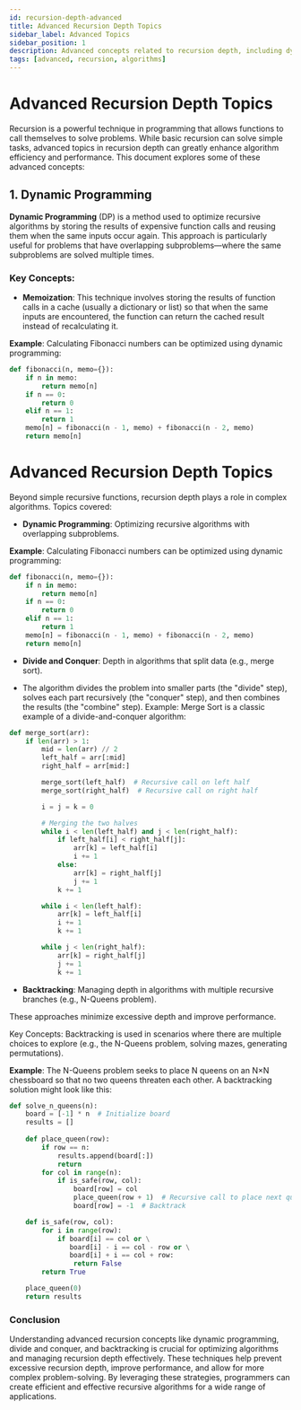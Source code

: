 ```yaml
---
id: recursion-depth-advanced
title: Advanced Recursion Depth Topics
sidebar_label: Advanced Topics
sidebar_position: 1
description: Advanced concepts related to recursion depth, including dynamic programming and backtracking.
tags: [advanced, recursion, algorithms]
---
```




# Advanced Recursion Depth Topics

Recursion is a powerful technique in programming that allows functions to call themselves to solve problems. While basic recursion can solve simple tasks, advanced topics in recursion depth can greatly enhance algorithm efficiency and performance. This document explores some of these advanced concepts:

## 1. Dynamic Programming

**Dynamic Programming** (DP) is a method used to optimize recursive algorithms by storing the results of expensive function calls and reusing them when the same inputs occur again. This approach is particularly useful for problems that have overlapping subproblems—where the same subproblems are solved multiple times.

### Key Concepts:
- **Memoization**: This technique involves storing the results of function calls in a cache (usually a dictionary or list) so that when the same inputs are encountered, the function can return the cached result instead of recalculating it.

**Example**: Calculating Fibonacci numbers can be optimized using dynamic programming:
```python
def fibonacci(n, memo={}):
    if n in memo:
        return memo[n]
    if n == 0:
        return 0
    elif n == 1:
        return 1
    memo[n] = fibonacci(n - 1, memo) + fibonacci(n - 2, memo)
    return memo[n]
```


# Advanced Recursion Depth Topics

Beyond simple recursive functions, recursion depth plays a role in complex algorithms. Topics covered:
- **Dynamic Programming**: Optimizing recursive algorithms with overlapping subproblems.

**Example**: Calculating Fibonacci numbers can be optimized using dynamic programming:
```python
def fibonacci(n, memo={}):
    if n in memo:
        return memo[n]
    if n == 0:
        return 0
    elif n == 1:
        return 1
    memo[n] = fibonacci(n - 1, memo) + fibonacci(n - 2, memo)
    return memo[n]
```


- **Divide and Conquer**: Depth in algorithms that split data (e.g., merge sort).

- The algorithm divides the problem into smaller parts (the "divide" step), solves each part recursively (the "conquer" step), and then combines the results (the "combine" step).
Example: Merge Sort is a classic example of a divide-and-conquer algorithm:

```python
def merge_sort(arr):
    if len(arr) > 1:
        mid = len(arr) // 2
        left_half = arr[:mid]
        right_half = arr[mid:]

        merge_sort(left_half)  # Recursive call on left half
        merge_sort(right_half)  # Recursive call on right half

        i = j = k = 0

        # Merging the two halves
        while i < len(left_half) and j < len(right_half):
            if left_half[i] < right_half[j]:
                arr[k] = left_half[i]
                i += 1
            else:
                arr[k] = right_half[j]
                j += 1
            k += 1

        while i < len(left_half):
            arr[k] = left_half[i]
            i += 1
            k += 1

        while j < len(right_half):
            arr[k] = right_half[j]
            j += 1
            k += 1
```

- **Backtracking**: Managing depth in algorithms with multiple recursive branches (e.g., N-Queens problem).

These approaches minimize excessive depth and improve performance.

Key Concepts:
Backtracking is used in scenarios where there are multiple choices to explore (e.g., the N-Queens problem, solving mazes, generating permutations).

**Example**: The N-Queens problem seeks to place N queens on an N×N chessboard so that no two queens threaten each other. A backtracking solution might look like this:

``` python
def solve_n_queens(n):
    board = [-1] * n  # Initialize board
    results = []
    
    def place_queen(row):
        if row == n:
            results.append(board[:])
            return
        for col in range(n):
            if is_safe(row, col):
                board[row] = col
                place_queen(row + 1)  # Recursive call to place next queen
                board[row] = -1  # Backtrack

    def is_safe(row, col):
        for i in range(row):
            if board[i] == col or \
               board[i] - i == col - row or \
               board[i] + i == col + row:
                return False
        return True

    place_queen(0)
    return results
```
### Conclusion
Understanding advanced recursion concepts like dynamic programming, divide and conquer, and backtracking is crucial for optimizing algorithms and managing recursion depth effectively. These techniques help prevent excessive recursion depth, improve performance, and allow for more complex problem-solving. By leveraging these strategies, programmers can create efficient and effective recursive algorithms for a wide range of applications.